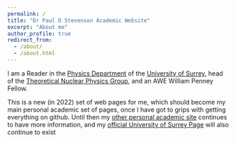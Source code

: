 ```yaml
---
permalink: /
title: "Dr Paul D Stevenson Academic Website"
excerpt: "About me"
author_profile: true
redirect_from: 
  - /about/
  - /about.html
---
```


I am a Reader in the [Physics Department](https://www.surrey.ac.uk/department-physics) of the [University of Surrey](http://www.surrey.ac.uk),  head of the [Theoretical Nuclear Physics Group](https://www.surrey.ac.uk/theoretical-nuclear-physics-group), and an AWE William Penney Fellow.

This is a new (in 2022) set of web pages for me, which should become my main personal academic set of pages, once I have got to grips with getting everything on github.  Until then my [other personal academic site](https://personal.ph.surrey.ac.uk/~phs3ps) continues to have more information, and my [official University of Surrey Page](https://www.surrey.ac.uk/people/paul-stevenson) will also continue to exist
